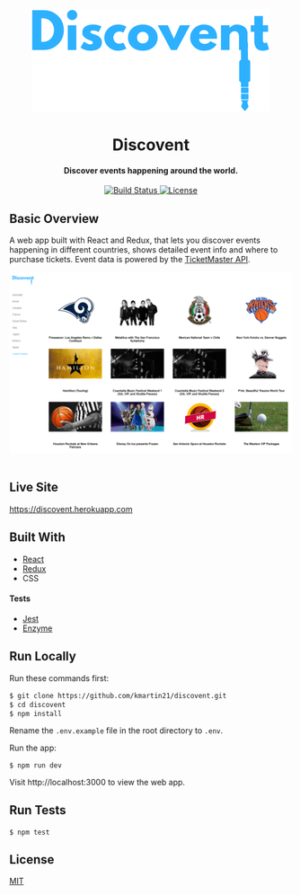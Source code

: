 <p align="center"><img src="/src/images/logo.png" title="Discovent logo" alt="Discovent logo"></p>
                                                                                                                                
<h1 align="center">Discovent</h1> 

<h4 align="center">Discover events happening around the world.</h4>

<div align="center">
  <a href="https://travis-ci.org/kmartin21/discovent">
    <img src="https://img.shields.io/travis/kmartin21/discovent/master.svg?style=flat-square"
      alt="Build Status" />
  </a>
  <a href="http://badges.mit-license.org">
    <img src="http://img.shields.io/:license-mit-blue.svg?style=flat-square"
      alt="License" />
  </a>
</div>

## Basic Overview
A web app built with React and Redux, that lets you discover events happening in different countries, shows detailed event info and where to purchase tickets. Event data is powered by the <a href="https://developer.ticketmaster.com/">TicketMaster API</a>.

![Discovent screenshot](/src/images/screenshot.png)
<br>
<br>

## Live Site
https://discovent.herokuapp.com

## Built With
* <a href="https://reactjs.org">React</a>
* <a href="https://redux.js.org">Redux</a>
* CSS

#### Tests
* <a href="https://jestjs.io">Jest</a>
* <a href="https://airbnb.io/enzyme">Enzyme</a>

## Run Locally
Run these commands first:
```
$ git clone https://github.com/kmartin21/discovent.git
$ cd discovent
$ npm install
```
Rename the ```.env.example``` file in the root directory to ```.env```.

Run the app:
```
$ npm run dev
```

Visit http://localhost:3000 to view the web app.

## Run Tests
```
$ npm test
```

## License
<a href="https://opensource.org/licenses/mit-license.php">MIT</a>
